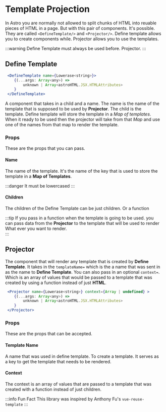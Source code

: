 # Template Projection

In Astro you are normally not allowed to split chunks of HTML into
reuable pieces of HTML in a page. But with this pair of components. 
It's possible. They are called `<DefineTemplate/>` and `<Projector/>`.
Define template allows you to create components while. Projector allows you to use the templates.

:::warning
 Define Template must always be used before. Projector.
:::

## Define Template

```jsx
 <DefineTemplate name={Lowerase<string>}>
    {(...args: Array<any>) => 
        unknown | Array<astroHTML.JSX.HTMLAttributes> 
    }
 </DefineTemplate>

```

A component that takes in a child and a name. The name is the name of the template that is supposed to be used by **Projector**. The child is the template. Define template will store the template in a *Map of templates*.
When it ready to be used then the projector will take from that *Map* and use one of the names from that map to render the template.

### Props

These are the props that you can pass.

#### Name

The name of the template. It's the name of the key that is used to
store the template in a **Map of Templates**.

:::danger
 It must be lowercased
:::

#### Children

The children of the Define Template can be just children. Or a function

:::tip
If you pass in a function when the template is going to be used.
you can pass data from the **Projector** to the template that will be used to render What ever you want to render.  
:::

## Projector

The component that will render any template that is created by **Define Template**. It takes in the `templateName=` which is the a name that was sent in as the name to **Define Template**. You can also pass in an optional `context=`. Which is an array of values that would be passed to a template that was created by using a function instead of just **HTML**.

```jsx
 <Projector name={Lowerase<string>} context={Array | undefined} >
    {(...args: Array<any>) => 
        unknown | Array<astroHTML.JSX.HTMLAttributes> 
    }
 </Projector>

```

### Props

These are the props that can be accepted.

#### Template Name

A name that was used in define template. To create a template.
It serves as a key to get the template that needs to be rendered.

#### Context

The context is an array of values that are passed to a template that was created with a function instead of just children.

:::info Fun Fact
 This library was inspired by Anthony Fu's `vue-reuse-template`
:::
